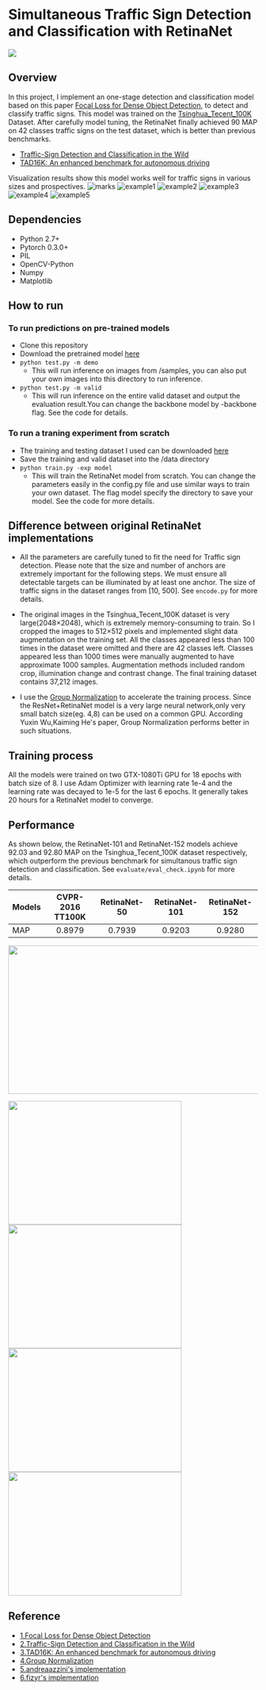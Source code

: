 
# Simultaneous Traffic Sign Detection and Classification with RetinaNet

<a href="https://996.icu"><img src="https://img.shields.io/badge/link-996.icu-red.svg"></a>
## Overview
In this project, I implement an one-stage detection and classification model based on this paper 
[Focal Loss for Dense Object Detection](https://arxiv.org/pdf/1708.02002.pdf), to detect and classify traffic signs. This model was trained on the [Tsinghua_Tecent_100K](http://cg.cs.tsinghua.edu.cn/traffic-sign/) Dataset. After carefully model tuning, the RetinaNet finally achieved 90 MAP on 42 classes traffic signs on the test dataset, which is better than previous benchmarks.

* [Traffic-Sign Detection and Classification in the Wild](https://www.cv-foundation.org/openaccess/content_cvpr_2016/papers/Zhu_Traffic-Sign_Detection_and_CVPR_2016_paper.pdf)
* [TAD16K: An enhanced benchmark for autonomous driving](https://sigport.org/sites/default/files/docs/ICIP2017_poster_5.pdf)

 Visualization results show this model works well for traffic signs in various sizes and prospectives.
![marks](examples/marks.png)
![example1](examples/example1.jpg)
![example2](examples/example2.jpg)
![example3](examples/example3.jpg)
![example4](examples/example4.jpg)
![example5](examples/example5.jpg)

## Dependencies
* Python 2.7+
* Pytorch 0.3.0+
* PIL
* OpenCV-Python
* Numpy
* Matplotlib

## How to run

### To run predictions on pre-trained models
* Clone this repository
* Download the pretrained model [here](https://drive.google.com/file/d/1SYmN32CYIrIFktcXa-ITKkAcZ_f-Br7u/view?usp=sharing)
* ```python test.py -m demo```
    * This will run inference on images from /samples, you can also put your own images into this directory to run inference.
* ```python test.py -m valid```
    * This will run inference on the entire valid dataset and output the evaluation result.You can change the backbone model by -backbone flag. See the code for details.

### To run a traning experiment from scratch
* The training and testing dataset I used can be downloaded [here](https://drive.google.com/file/d/1XOD_ML6QlO_t3Yk0rZ7PpQAOB761je0a/view?usp=sharing)
* Save the training and valid dataset into the /data directory
* ```python train.py -exp model```
    * This will train the RetinaNet model from scratch. You can change the parameters easily in the config.py file and use similar ways to train your own dataset. The flag model specify the directory to save your model. See the code for more details.
    

## Difference between original RetinaNet implementations
* All the parameters are carefully tuned to fit the need for Traffic sign detection. Please note that the size and number of anchors are extremely important for the following steps. We must ensure all detectable targets can be illuminated by at least one anchor. The size of traffic signs in the dataset ranges from [10, 500]. See `encode.py` for more details. 

* The original images in the Tsinghua_Tecent_100K dataset is very large(2048×2048), which is extremely memory-consuming to train. So I cropped the images to 512×512 pixels and implemented slight data augmentation on the training set. All the classes appeared less than 100 times in the dataset were omitted and there are 42 classes left. Classes appeared less than 1000 times were manually augmented to have approximate 1000 samples. Augmentation methods included random crop, illumination change and contrast change. The final training dataset contains 37,212 images. 

* I use the [Group Normalization](https://arxiv.org/pdf/1803.08494.pdf) to accelerate the training process. Since the ResNet+RetinaNet model is a very large neural network,only very small batch size(eg. 4,8) can be used on a common GPU. According Yuxin Wu,Kaiming He's paper, Group Normalization performs better in such situations. 

## Training process
All the models were trained on two GTX-1080Ti GPU for 18 epochs with batch size of 8. I use Adam Optimizer with learning rate 1e-4 and the learning rate was decayed to 1e-5 for the last 6 epochs. It generally takes 20 hours for a RetinaNet model to converge.

## Performance

 As shown below, the RetinaNet-101 and RetinaNet-152 models achieve 92.03 and 92.80 MAP on the Tsinghua_Tecent_100K dataset respectively, which outperform the previous benchmark for simultanous traffic sign detection and classification. See `evaluate/eval_check.ipynb` for more details.
 
 
  Models | CVPR-2016 TT100K | RetinaNet-50| RetinaNet-101 |RetinaNet-152
-------- |:----------------:| :-----------: | :-------------: | :------------:
MAP | 0.8979 | 0.7939 | 0.9203 | 0.9280 


<img src="data/pr.png" width=600 height=300 align='center'>

<img src="data/pr1.png" width=350 height=250 align='left'> <img src="data/pr2.png" width=350 height=250>
<img src="data/pr3.png" width=350 height=250 align='left'> <img src="data/pr4.png" width=350 height=250>


## Reference
* [1.Focal Loss for Dense Object Detection](https://arxiv.org/pdf/1708.02002.pdf)
* [2.Traffic-Sign Detection and Classification in the Wild](https://www.cv-foundation.org/openaccess/content_cvpr_2016/papers/Zhu_Traffic-Sign_Detection_and_CVPR_2016_paper.pdf)
* [3.TAD16K: An enhanced benchmark for autonomous driving](https://sigport.org/sites/default/files/docs/ICIP2017_poster_5.pdf)
* [4.Group Normalization](https://arxiv.org/pdf/1803.08494.pdf)
* [5.andreaazzini's implementation](https://github.com/andreaazzini/retinanet.pytorch)
* [6.fizyr's implementation](https://github.com/fizyr/keras-retinanet)



```python

```

